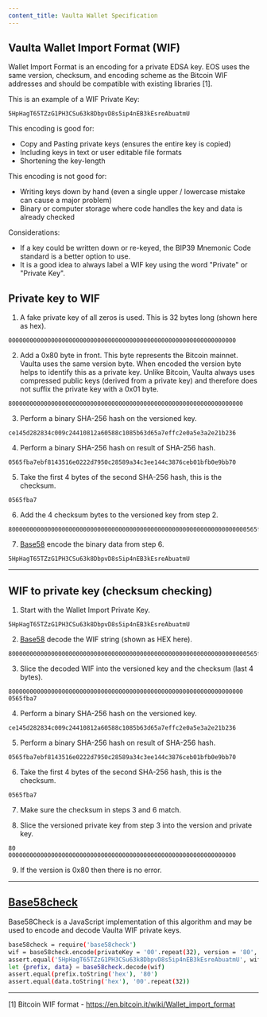 ```yaml
---
content_title: Vaulta Wallet Specification
---
```


## Vaulta Wallet Import Format (WIF)

Wallet Import Format is an encoding for a private EDSA key.  EOS uses the same version, checksum, and encoding scheme as the Bitcoin WIF addresses and should be compatible with existing libraries [1].

This is an example of a WIF Private Key:

```
5HpHagT65TZzG1PH3CSu63k8DbpvD8s5ip4nEB3kEsreAbuatmU
```

This encoding is good for:

* Copy and Pasting private keys (ensures the entire key is copied)
* Including keys in text or user editable file formats
* Shortening the key-length

This encoding is not good for:

* Writing keys down by hand (even a single upper / lowercase mistake can cause a major problem)
* Binary or computer storage where code handles the key and data is already checked

Considerations:

* If a key could be written down or re-keyed, the BIP39 Mnemonic Code standard is a better option to use.
* It is a good idea to always label a WIF key using the word "Private" or "Private Key".

## Private key to WIF

1. A fake private key of all zeros is used.  This is 32 bytes long (shown here as hex).

```
0000000000000000000000000000000000000000000000000000000000000000
```

2. Add a 0x80 byte in front.  This byte represents the Bitcoin mainnet.  Vaulta uses the same version byte.  When encoded the version byte helps to identify this as a private key.  Unlike Bitcoin, Vaulta always uses compressed public keys (derived from a private key) and therefore does not suffix the private key with a 0x01 byte.

```
800000000000000000000000000000000000000000000000000000000000000000
```

3. Perform a binary SHA-256 hash on the versioned key.

```
ce145d282834c009c24410812a60588c1085b63d65a7effc2e0a5e3a2e21b236
```

4. Perform a binary SHA-256 hash on result of SHA-256 hash.

```
0565fba7ebf8143516e0222d7950c28589a34c3ee144c3876ceb01bfb0e9bb70
```

5. Take the first 4 bytes of the second SHA-256 hash, this is the checksum.

```
0565fba7
```

6. Add the 4 checksum bytes to the versioned key from step 2.

```
8000000000000000000000000000000000000000000000000000000000000000000565fba7
```

7. [Base58](http://npmjs.com/package/bs58) encode the binary data from step 6.

```
5HpHagT65TZzG1PH3CSu63k8DbpvD8s5ip4nEB3kEsreAbuatmU
```

---

## WIF to private key (checksum checking)

1. Start with the Wallet Import Private Key.

```
5HpHagT65TZzG1PH3CSu63k8DbpvD8s5ip4nEB3kEsreAbuatmU
```

2. [Base58](http://npmjs.com/package/bs58) decode the WIF string (shown as HEX here).

```
8000000000000000000000000000000000000000000000000000000000000000000565fba7
```

3. Slice the decoded WIF into the versioned key and the checksum (last 4 bytes).

```
800000000000000000000000000000000000000000000000000000000000000000
0565fba7
```

4. Perform a binary SHA-256 hash on the versioned key.

```
ce145d282834c009c24410812a60588c1085b63d65a7effc2e0a5e3a2e21b236
```

5. Perform a binary SHA-256 hash on result of SHA-256 hash.

```
0565fba7ebf8143516e0222d7950c28589a34c3ee144c3876ceb01bfb0e9bb70
```

6. Take the first 4 bytes of the second SHA-256 hash, this is the checksum.

```
0565fba7
```

7. Make sure the checksum in steps 3 and 6 match.

8. Slice the versioned private key from step 3 into the version and private key.

```
80
0000000000000000000000000000000000000000000000000000000000000000
```

9. If the version is 0x80 then there is no error.

---

## [Base58check](https://www.npmjs.com/package/base58check)

Base58Check is a JavaScript implementation of this algorithm and may be used to encode and decode Vaulta WIF private keys.

```sh
base58check = require('base58check')
wif = base58check.encode(privateKey = '00'.repeat(32), version = '80', encoding = 'hex')
assert.equal('5HpHagT65TZzG1PH3CSu63k8DbpvD8s5ip4nEB3kEsreAbuatmU', wif)
let {prefix, data} = base58check.decode(wif)
assert.equal(prefix.toString('hex'), '80')
assert.equal(data.toString('hex'), '00'.repeat(32))
```

---

[1] Bitcoin WIF format - https://en.bitcoin.it/wiki/Wallet_import_format
